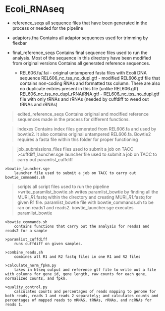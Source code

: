 Ecoli_RNAseq
============

* reference_seqs
	all sequence files that have been generated in the process or needed for the pipeline
* adaptors.fna
	Contains all adaptor sequences used for trimming by flexbar
	
* final_reference_seqs
	Contains final sequence files used to run the analysis. Most of the sequence in this directory have been 			modified from original versions
	Contains all generated reference sequences.
	* REL606.fa/.fai - original untampered fasta files with Ecoli DNA sequence
	REL606_nc_tss_no_dupl.gtf - modified REL606.gtf file that contains non-coding RNAs and formatted tss column. There are also no duplicate entries present in this file (unlike REL606.gtf)
	REL606_nc_tss_no_dupl_rRNAtRNA.gtf - REL606_nc_tss_no_dupl.gtf file with only tRNAs and rRNAs (needed by cuffdiff to weed out tRNAs and rRNAs)

>edited_reference_seqs
	Contains original and modified reference sequences made in the process for different functions.
	
>indexes
	Contains index files generated from REL606.fa and used by bowtie2. It also contains original untampered REL606.fa. Bowtie2 requires a fasta file within this folder for proper functioning

> job_submissions_files
files used to submit a job on TACC
	>cuffdiff_launcher.sge
		launcher file used to submit a job on TACC to carry out paramlist_cuffdiff
	
	>bowtie_launcher.sge
		launcher file used to submit a job on TACC to carry out bowtie_commands.sh

>scripts
all script files used to run the pipeline
	>write_paramlist_bowtie.sh
		writes paramlist_bowtie by finding all the MURI_*_R1_*.fastq within the directory and creating MURI_*_R1_*.fastq for given R1 file. paramlist_bowtie file with bowtie_commands.sh to be ran on reads1 and reads2. bowtie_launcher.sge executes paramlist_bowtie 

	>bowtie_commands.sh
		contains functions that carry out the analysis for reads1 and reads2 for a sample

	>paramlist_cuffdiff
		runs cuffdiff on given samples. 

	>combine_reads.sh
		combines all R1 and R2 fastq files in one R1 and R2 files
		
	>calculate_norm_fpkm.py
		takes in htseq output and reference gtf file to write out a file with columns for gene id, gene length, raw counts for each gene, normalized counts, and fpkm. 
	
	>quality_control.py
		calculates counts and percentages of reads mapping to genome for both reads, reads 1 and reads 2 separately; and calculates counts and percentages of mapped reads to mRNAS, tRNAs, rRNAs, and ncRNAs for reads 1.
		 
